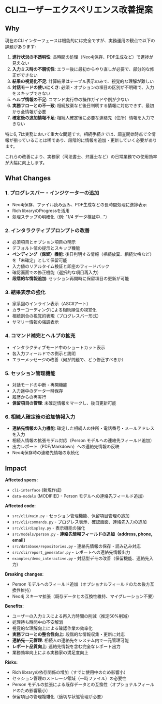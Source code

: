 # CLIユーザーエクスペリエンス改善提案

## Why

現在のCLIインターフェースは機能的には完全ですが、実務運用の観点で以下の課題があります:

1. **進行状況の不透明性**: 長時間の処理（Neo4j保存、PDF生成など）で進捗が見えない
2. **入力ミス時の不親切性**: エラー後に最初からやり直しが必要で、部分的な修正ができない
3. **結果の視覚化不足**: 計算結果はテーブル表示のみで、視覚的な理解が難しい
4. **対話モードの使いにくさ**: 必須・オプションの項目の区別が不明確で、入力をスキップできない
5. **ヘルプ情報の不足**: コマンド実行中の操作ガイドや例が少ない
6. **実務フローとの不一致**: 相続放棄など後日判明する情報に対応できず、最初から全情報が必要
7. **確定後の追加情報不足**: 相続人確定後に必要な連絡先（住所）情報を入力できない

特に6, 7は実務において重大な問題です。相続手続きでは、調査開始時点で全情報が揃っていることは稀であり、段階的に情報を追加・更新していく必要があります。

これらの改善により、実務家（司法書士、弁護士など）の日常業務での使用効率が大幅に向上します。

## What Changes

### 1. プログレスバー・インジケーターの追加
- Neo4j保存、ファイル読み込み、PDF生成などの長時間処理に進捗表示
- Rich libraryのProgressを活用
- 処理ステップの明確化（例: "1/4 データ検証中..."）

### 2. インタラクティブプロンプトの改善
- 必須項目とオプション項目の明示
- デフォルト値の提示とスキップ機能
- **ペンディング（保留）機能**: 後日判明する情報（相続放棄、相続欠格など）を「未確定」として保留可能
- 入力値のリアルタイム検証と即座のフィードバック
- 確認画面での修正機能（選択的な項目再入力）
- **段階的な情報追加**: セッション再開時に保留項目の更新が可能

### 3. 結果表示の強化
- 家系図のインライン表示（ASCIIアート）
- カラーコーディングによる相続順位の視覚化
- 相続割合の視覚的表現（プログレスバー形式）
- サマリー情報の強調表示

### 4. コマンド補完とヘルプの拡充
- インタラクティブモード中のショートカット表示
- 各入力フィールドでの例示と説明
- エラーメッセージの改善（何が問題で、どう修正すべきか）

### 5. セッション管理機能
- 対話モードの中断・再開機能
- 入力途中のデータ一時保存
- 履歴からの再実行
- **保留項目の管理**: 未確定情報をマークし、後日更新可能

### 6. 相続人確定後の追加情報入力
- **連絡先情報の入力機能**: 確定した相続人の住所・電話番号・メールアドレスを入力
- 相続人情報の拡張モデル対応（Person モデルへの連絡先フィールド追加）
- 出力レポート（PDF/Markdown）への連絡先情報の反映
- Neo4j保存時の連絡先情報の永続化

## Impact

**Affected specs:**
- `cli-interface` (新規作成)
- `data-models` (MODIFIED - Person モデルへの連絡先フィールド追加)

**Affected code:**
- `src/cli/main.py` - セッション管理機能、保留項目管理の追加
- `src/cli/commands.py` - プログレス表示、確認画面、連絡先入力の追加
- `src/cli/display.py` - 表示機能の強化
- `src/models/person.py` - **連絡先情報フィールドの追加（address, phone, email）**
- `src/database/repositories.py` - 連絡先情報の保存・読み込み対応
- `src/cli/report_generator.py` - レポートへの連絡先情報出力
- `examples/demo_interactive.py` - 対話型デモの改善（保留機能、連絡先入力）

**Breaking changes:**
- Person モデルへのフィールド追加（オプショナルフィールドのため後方互換性維持）
- Neo4j スキーマ拡張（既存データとの互換性維持、マイグレーション不要）

**Benefits:**
- ユーザーの入力ミスによる再入力時間の削減（推定50%削減）
- 処理待ち時間中の不安解消
- 視覚的な理解向上による確認作業の効率化
- **実務フローとの整合性向上**: 段階的な情報収集・更新に対応
- **連絡先一元管理**: 相続人の連絡先をシステム内で一元管理可能
- **レポート品質向上**: 連絡先情報を含む完全なレポート出力
- 業務効率向上による実務家の満足度向上

**Risks:**
- Rich libraryの依存関係の増加（すでに使用中のため影響小）
- セッション管理のストレージ領域（一時ファイル）の必要性
- Person モデルの拡張による既存データとの互換性（オプショナルフィールドのため影響最小）
- 保留項目の管理複雑化（適切な状態管理が必要）
